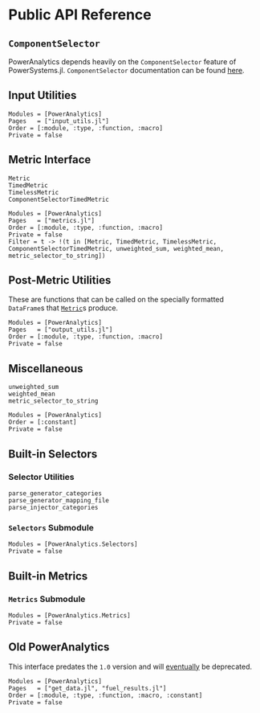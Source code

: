 # Public API Reference

## `ComponentSelector`
PowerAnalytics depends heavily on the `ComponentSelector` feature of PowerSystems.jl. `ComponentSelector` documentation can be found [here](https://nrel-sienna.github.io/PowerSystems.jl/stable/api/public/#InfrastructureSystems.ComponentSelector).

## Input Utilities
```@autodocs
Modules = [PowerAnalytics]
Pages   = ["input_utils.jl"]
Order = [:module, :type, :function, :macro]
Private = false
```

## Metric Interface
```@docs
Metric
TimedMetric
TimelessMetric
ComponentSelectorTimedMetric
```
```@autodocs
Modules = [PowerAnalytics]
Pages   = ["metrics.jl"]
Order = [:module, :type, :function, :macro]
Private = false
Filter = t -> !(t in [Metric, TimedMetric, TimelessMetric, ComponentSelectorTimedMetric, unweighted_sum, weighted_mean, metric_selector_to_string])
```

## Post-Metric Utilities
These are functions that can be called on the specially formatted `DataFrame`s that [`Metric`](@ref)s produce.
```@autodocs
Modules = [PowerAnalytics]
Pages   = ["output_utils.jl"]
Order = [:module, :type, :function, :macro]
Private = false
```

## Miscellaneous
```@docs
unweighted_sum
weighted_mean
metric_selector_to_string
```
```@autodocs
Modules = [PowerAnalytics]
Order = [:constant]
Private = false
```

## Built-in Selectors
### Selector Utilities
```@docs
parse_generator_categories
parse_generator_mapping_file
parse_injector_categories
```
### `Selectors` Submodule
```@autodocs
Modules = [PowerAnalytics.Selectors]
Private = false
```

## Built-in Metrics
### `Metrics` Submodule
```@autodocs
Modules = [PowerAnalytics.Metrics]
Private = false
```

## Old PowerAnalytics
This interface predates the `1.0` version and will [eventually](https://github.com/NREL-Sienna/PowerAnalytics.jl/issues/28) be deprecated.
```@autodocs
Modules = [PowerAnalytics]
Pages   = ["get_data.jl", "fuel_results.jl"]
Order = [:module, :type, :function, :macro, :constant]
Private = false
```
